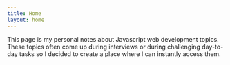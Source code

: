 ```yaml
---
title: Home
layout: home
---
```


This page is my personal notes about Javascript web development topics. These topics often come up during interviews or during challenging day-to-day tasks so I decided to create a place where I can instantly access them.
